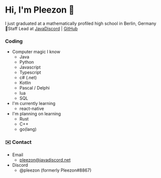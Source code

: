 # Hi, I'm Pleezon 👋
I just graduated at a mathematically profiled high school in Berlin, Germany  
📝Staff Lead at [JavaDiscord](https://javadiscord.net/) | [GitHub](https://github.com/Java-Discord) 

### Coding
- Computer magic I know
  - Java
  - Python
  - Javascript
  - Typescript
  - c# (.net)
  - Kotlin
  - Pascal / Delphi
  - lua
  - SQL
- I'm currently learning
  - react-native
- I'm planning on learning
  - Rust
  - C++
  - go(lang)
  
 ### ✉️ Contact
 - Email
   - pleezon@javadiscord.net
 - Discord
   - @pleezon (formerly Pleezon#8867)


<!--
**Pleezon/Pleezon** is a ✨ _special_ ✨ repository because its `README.md` (this file) appears on your GitHub profile.

Here are some ideas to get you started:

- 🔭 I’m currently working on ...
- 🌱 I’m currently learning ...
- 👯 I’m looking to collaborate on ...
- 🤔 I’m looking for help with ...
- 💬 Ask me about ...
- 📫 How to reach me: ...
- 😄 Pronouns: ...
- ⚡ Fun fact: ...
-->

